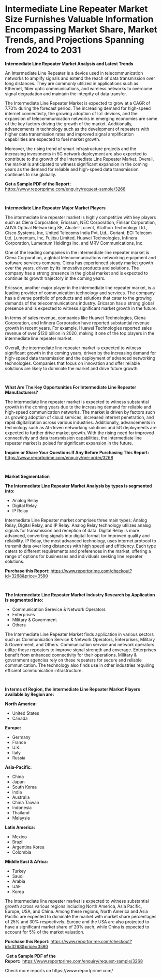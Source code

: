 <p><h1>Intermediate Line Repeater Market Size Furnishes Valuable Information Encompassing Market Share, Market Trends, and Projections Spanning from 2024 to 2031</h1></p><p><strong>Intermediate Line Repeater Market Analysis and Latest Trends</strong></p>
<p><p>An Intermediate Line Repeater is a device used in telecommunication networks to amplify signals and extend the reach of data transmission over long distances. They are commonly utilized in applications such as Ethernet, fiber optic communications, and wireless networks to overcome signal degradation and maintain the integrity of data transfer.</p><p>The Intermediate Line Repeater Market is expected to grow at a CAGR of 7.70% during the forecast period. The increasing demand for high-speed internet connectivity, the growing adoption of IoT devices, and the expansion of telecommunication networks in emerging economies are some of the key factors driving the growth of the market. Additionally, advancements in technology such as the development of repeaters with higher data transmission rates and improved signal amplification capabilities are expected to fuel market growth.</p><p>Moreover, the rising trend of smart infrastructure projects and the increasing investments in 5G network deployment are also expected to contribute to the growth of the Intermediate Line Repeater Market. Overall, the market is anticipated to witness significant expansion in the coming years as the demand for reliable and high-speed data transmission continues to rise globally.</p></p>
<p><strong>Get a Sample PDF of the Report:&nbsp;</strong> <a href="https://www.reportprime.com/enquiry/request-sample/3268">https://www.reportprime.com/enquiry/request-sample/3268</a></p>
<p>&nbsp;</p>
<p><strong>Intermediate Line Repeater Major Market Players</strong></p>
<p><p>The intermediate line repeater market is highly competitive with key players such as Ciena Corporation, Ericsson, NEC Corporation, Finisar Corporation, ADVA Optical Networking SE, Alcatel-Lucent, Aliathon Technology Ltd., Cisco Systems, Inc, United Telecoms India Pvt. Ltd., Coriant, ECI Telecom Ltd, Lumentum, Inc, Fujitsu Limited, Huawei Technologies, Infinera Corporation, Lumentum Holdings Inc, and MRV Communications, Inc.</p><p>One of the leading companies in the intermediate line repeater market is Ciena Corporation, a global telecommunications networking equipment and software services company. Ciena has experienced steady market growth over the years, driven by its innovative products and solutions. The company has a strong presence in the global market and is expected to continue its growth trajectory in the coming years.</p><p>Ericsson, another major player in the intermediate line repeater market, is a leading provider of communication technology and services. The company has a diverse portfolio of products and solutions that cater to the growing demands of the telecommunications industry. Ericsson has a strong global presence and is expected to witness significant market growth in the future.</p><p>In terms of sales revenue, companies like Huawei Technologies, Ciena Corporation, and Infinera Corporation have reported substantial revenue growth in recent years. For example, Huawei Technologies reported sales revenue of over $120 billion in 2020, making it one of the top players in the intermediate line repeater market.</p><p>Overall, the intermediate line repeater market is expected to witness significant growth in the coming years, driven by the increasing demand for high-speed data transmission and the deployment of advanced networking technologies. Companies that focus on innovation and offer reliable solutions are likely to dominate the market and drive future growth.</p></p>
<p>&nbsp;</p>
<p><strong>What Are The Key Opportunities For Intermediate Line Repeater Manufacturers?</strong></p>
<p><p>The intermediate line repeater market is expected to witness substantial growth in the coming years due to the increasing demand for reliable and high-speed communication networks. The market is driven by factors such as growing adoption of cloud services, increased internet penetration, and rapid digitalization across various industries. Additionally, advancements in technology such as AI-driven networking solutions and 5G deployments are expected to further drive market growth. With the rising need for improved connectivity and data transmission capabilities, the intermediate line repeater market is poised for significant expansion in the future.</p></p>
<p><strong>Inquire or Share Your Questions If Any Before Purchasing This Report:</strong> <a href="https://www.reportprime.com/enquiry/pre-order/3268">https://www.reportprime.com/enquiry/pre-order/3268</a></p>
<p>&nbsp;</p>
<p><strong>Market Segmentation</strong></p>
<p><strong>The Intermediate Line Repeater Market Analysis by types is segmented into:</strong></p>
<p><ul><li>Analog Relay</li><li>Digital Relay</li><li>IP Relay</li></ul></p>
<p><p>Intermediate Line Repeater market comprises three main types: Analog Relay, Digital Relay, and IP Relay. Analog Relay technology utilizes analog signals for transmission and reception of data. Digital Relay is more advanced, converting signals into digital format for improved quality and reliability. IP Relay, the most advanced technology, uses internet protocol to transmit data over long distances with high speed and efficiency. Each type caters to different requirements and preferences in the market, offering a range of options for businesses and individuals seeking line repeater solutions.</p></p>
<p><strong>Purchase this Report:&nbsp;</strong><a href="https://www.reportprime.com/checkout?id=3268&price=3590">https://www.reportprime.com/checkout?id=3268&price=3590</a></p>
<p>&nbsp;</p>
<p><strong>The Intermediate Line Repeater Market Industry Research by Application is segmented into:</strong></p>
<p><ul><li>Communication Serevice & Network Operators</li><li>Enterprises</li><li>Military & Government</li><li>Others</li></ul></p>
<p><p>The Intermediate Line Repeater Market finds application in various sectors such as Communication Service & Network Operators, Enterprises, Military & Government, and Others. Communication service and network operators utilize these repeaters to improve signal strength and coverage. Enterprises benefit from enhanced connectivity for their operations. Military & government agencies rely on these repeaters for secure and reliable communication. The technology also finds use in other industries requiring efficient communication infrastructure.</p></p>
<p>&nbsp;</p>
<p><strong>In terms of Region, the Intermediate Line Repeater Market Players available by Region are:</strong></p>
<p>
    <p> <strong> North America: </strong>
        <ul>
            <li>United States</li>
            <li>Canada</li>
        </ul>
        </p> 
    <p> <strong> Europe: </strong>
        <ul>
            <li>Germany</li>
            <li>France</li>
            <li>U.K.</li>
            <li>Italy</li>
            <li>Russia</li>
        </ul>
        </p> 
    <p> <strong> Asia-Pacific: </strong>
        <ul>
            <li>China</li>
            <li>Japan</li>
            <li>South Korea</li>
            <li>India</li>
            <li>Australia</li>
            <li>China Taiwan</li>
            <li>Indonesia</li>
            <li>Thailand</li>
            <li>Malaysia</li>
        </ul>
        </p> 
    <p> <strong> Latin America: </strong>
        <ul>
            <li>Mexico</li>
            <li>Brazil</li>
            <li>Argentina Korea</li>
            <li>Colombia</li>
        </ul>
        </p> 
    <p> <strong> Middle East & Africa: </strong>
        <ul>
            <li>Turkey</li>
            <li>Saudi</li>
            <li>Arabia</li>
            <li>UAE</li>
            <li>Korea</li>
        </ul>
    </p>
    </p>
<p><p>The intermediate line repeater market is expected to witness substantial growth across various regions including North America, Asia Pacific, Europe, USA, and China. Among these regions, North America and Asia Pacific are expected to dominate the market with market share percentages of 25% and 30% respectively. Europe and the USA are also projected to have a significant market share of 20% each, while China is expected to account for 5% of the market valuation.</p></p>
<p><strong>Purchase this Report: </strong><a href="https://www.reportprime.com/checkout?id=3268&price=3590">https://www.reportprime.com/checkout?id=3268&price=3590</a></p>
<p>&nbsp;<strong>Get a Sample PDF of the Report:&nbsp;&nbsp;</strong><a href="https://www.reportprime.com/enquiry/request-sample/3268">https://www.reportprime.com/enquiry/request-sample/3268</a></p>
<p><strong></strong></p>
<p>Check more reports on https://www.reportprime.com/</p>
